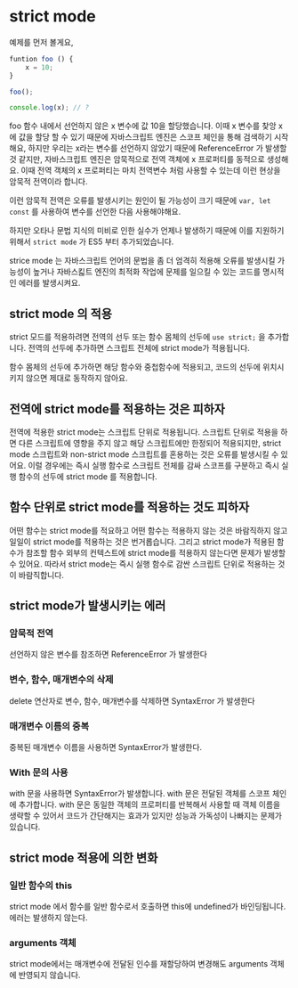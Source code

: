 # strict mode

예제를 먼저 볼게요,

```js
funtion foo () {
    x = 10;
}

foo();

console.log(x); // ?
```

foo 함수 내에서 선언하지 않은 x 변수에 값 10을 할당했습니다. 이때 x 변수를 찾앙 x에 값을 할당 할 수 있기 때문에 자바스크립트 엔진은 스코프 체인을 통해 검색하기 시작해요,
하지만 우리는 x라는 변수를 선언하지 않았기 때문에 ReferenceError 가 발생할 것 같지만, 자바스크립트 엔진은 암묵적으로 전역 객체에 x 프로퍼티를 동적으로 생성해요. 이때 전역 객체의 x 프로퍼티는 마치 전역변수 처럼 사용할 수 있는데 이런 현상을 암묵적 전역이라 합니다.

이런 암묵적 전역은 오류를 발생시키는 원인이 될 가능성이 크기 때문에 `var, let const` 를 사용하여 변수를 선언한 다음 사용해야해요.

하지만 오타나 문법 지식의 미비로 인한 실수가 언제나 발생하기 때문에 이를 지원하기 위해서 `strict mode` 가 ES5 부터 추가되었습니다.

strice mode 는 자바스크립트 언어의 문법을 좀 더 엄격히 적용해 오류를 발생시킬 가능성이 높거나 자바스킯트 엔진의 최적화 작업에 문제를 일으킬 수 있는 코드를 명시적인 에러를 발생시켜요.

## strict mode 의 적용

strict 모드를 적용하려면 전역의 선두 또는 함수 몸체의 선두에 `use strict;` 을 추가합니다. 전역의 선두에 추가하면 스크립트 전체에 strict mode가 적용됩니다.

함수 몸체의 선두에 추가하면 해당 함수와 중첩함수에 적용되고, 코드의 선두에 위치시키지 않으면 제대로 동작하지 않아요.

## 전역에 strict mode를 적용하는 것은 피하자

전역에 적용한 strict mode는 스크립트 단위로 적용됩니다. 스크립트 단위로 적용을 하면 다른 스크립트에 영향을 주지 않고 해당 스크립트에만 한정되어 적용되지만, strict mode 스크립트와 non-strict mode 스크립트를 혼용하는 것은 오류를 발생시킬 수 있어요. 이럴 경우에는 즉시 실행 함수로 스크립트 전체를 감싸 스코프를 구분하고 즉시 실행 함수의 선두에 strict mode 를 적용합니다.

## 함수 단위로 strict mode를 적용하는 것도 피하자

어떤 함수는 strict mode를 적요하고 어떤 함수는 적용하지 않는 것은 바람직하지 않고 일일이 strict mode를 적용하는 것은 번거롭습니다. 그리고 strict mode가 적용된 함수가 참조할 함수 외부의 컨텍스트에 strict mode를 적용하지 않는다면 문제가 발생할 수 있어요. 따라서 strict mode는 즉시 실행 함수로 감싼 스크립트 단위로 적용하는 것이 바람직합니다.

## strict mode가 발생시키는 에러

### 암묵적 전역

선언하지 않은 변수를 참조하면 ReferenceError 가 발생한다

### 변수, 함수, 매개변수의 삭제

delete 연산자로 변수, 함수, 매개변수를 삭제하면 SyntaxError 가 발생한다

### 매개변수 이름의 중복

중복된 매개변수 이름을 사용하면 SyntaxError가 발생한다.

### With 문의 사용

with 문을 사용하면 SyntaxError가 발생합니다. with 문은 전달된 객체를 스코프 체인에 추가합니다. with 문은 동일한 객체의 프로퍼티를 반복해서 사용할 때 객체 이름을 생략할 수 있어서 코드가 간단해지는 효과가 있지만 성능과 가독성이 나빠지는 문제가 있습니다.

## strict mode 적용에 의한 변화

### 일반 함수의 this

strict mode 에서 함수를 일반 함수로서 호출하면 this에 undefined가 바인딩됩니다. 에러는 발생하지 않는다.

### arguments 객체

strict mode에서는 매개변수에 전달된 인수를 재할당하여 변경해도 arguments 객체에 반영되지 않습니다.
